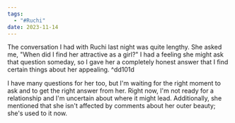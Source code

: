 ```yaml
---
tags:
  - "#Ruchi"
date: 2023-11-14
---
```


The conversation I had with Ruchi last night was quite lengthy. She asked me, "When did I find her attractive as a girl?" I had a feeling she might ask that question someday, so I gave her a completely honest answer that I find certain things about her appealing. ^dd101d

I have many questions for her too, but I'm waiting for the right moment to ask and to get the right answer from her. Right now, I'm not ready for a relationship and I'm uncertain about where it might lead. Additionally, she mentioned that she isn't affected by comments about her outer beauty; she's used to it now.